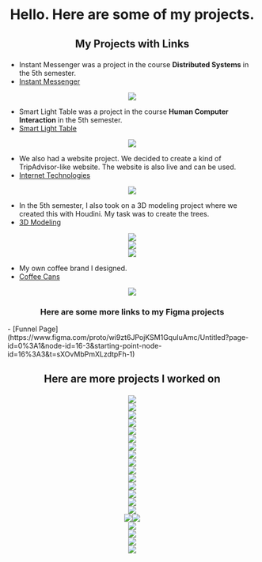 <h1 align="center">Hello. Here are some of my projects.</h1>

## <p align="center">My Projects with Links</p> 

- Instant Messenger was a project in the course **Distributed Systems** in the 5th semester.
- [Instant Messenger](https://www.figma.com/file/HYJUGKTXRMZF7BgOI1Mflw/Instant-Messenger?node-id=0%3A1)
<div align="center"><img src="/Images/Main Screen Chats.png"></div>

- Smart Light Table was a project in the course **Human Computer Interaction** in the 5th semester.
- [Smart Light Table](https://www.figma.com/file/lj0sg6EmXQDYUKtMch06Sq/Smart-Light-Table?node-id=0%3A1)
<div align="center"><img src="/Images/Galaxy S21 Ultra.png"></div>  

- We also had a website project. We decided to create a kind of TripAdvisor-like website. The website is also live and can be used.
- [Internet Technologies](https://htw-trip.herokuapp.com/)
<div align="center"><img src="/Images/HTW Trip.png"></div>  

- In the 5th semester, I also took on a 3D modeling project where we created this with Houdini. My task was to create the trees.
- [3D Modeling](https://www.youtube.com/watch?v=LXcLnayEr_s)
<div align="center"><img src="/Images/Houdini.png"></div>  
<div align="center"><img src="/Images/lowpoly.png"></div>  
<div align="center"><img src="/Images/Bonsai Tree.png"></div>  

- My own coffee brand I designed.
- [Coffee Cans](https://www.figma.com/design/JBQSWbFS8moQMACZ6FW209/My-Coffee-Brand?node-id=0-1&t=zDqbejLxQU5c8YG6-1)
<div align="center"><img src="/Images/coffeecans.png"></div>  

<h3 align="center">Here are some more links to my Figma projects</h3>
- [Funnel Page](https://www.figma.com/proto/wi9zt6JPojKSM1GquIuAmc/Untitled?page-id=0%3A1&node-id=16-3&starting-point-node-id=16%3A3&t=sXOvMbPmXLzdtpFh-1)

## <p align="center">Here are more projects I worked on</p> 
<div align="center"><img src="/Images/coffee3.png"></div> 
<div align="center"><img src="/Images/skybox.png"></div> 
<div align="center"><img src="/Images/bunny.png"></div> 
<div align="center"><img src="/Images/app.jpg"></div> 
<div align="center"><img src="/Images/adventure.png"></div> 
<div align="center"><img src="/Images/construction.png"></div> 
<div align="center"><img src="/Images/sausage1.png"></div> 
<div align="center"><img src="/Images/sausage2.png"></div> 
<div align="center"><img src="/Images/Apple Juice.png"></div> 
<div align="center"><img src="/Images/Grape Juice.png"></div>  
<div align="center"><img src="/Images/Orange Juice.png"></div>  
<div align="center"><img src="/Images/Juice.png"></div>  
<div align="center"><img src="/Images/Mango Juice.png"></div>  
<div align="center"><img src="/Images/Canned Mango Juice.png"></div>  
<div align="center"><img src="/Images/Coffee Webpage.png"></div>  
<div align="center"><img src="/Images/Desserts.png"><img src="/Images/Food.png"></div> 
<div align="center"><img src="/Images/LOGIN.png"></div>  
<div align="center"><img src="/Images/MAIN PAGE.png"></div>  
<div align="center"><img src="/Images/Start.png"></div>  
<div align="center"><img src="/Images/Main.png"></div>

